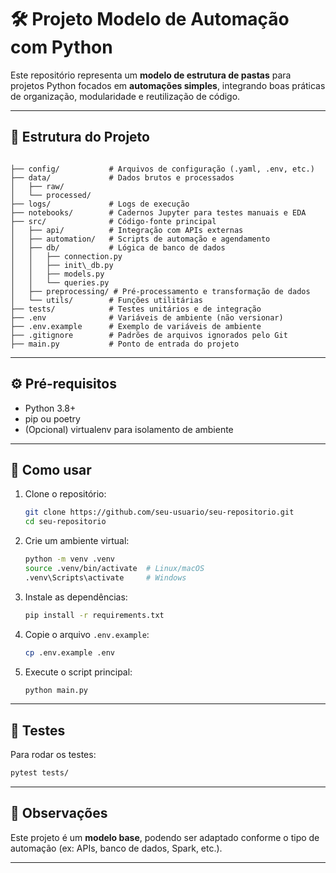 # 🛠️ Projeto Modelo de Automação com Python

Este repositório representa um **modelo de estrutura de pastas** para projetos Python focados em **automações simples**, integrando boas práticas de organização, modularidade e reutilização de código.

---

## 📁 Estrutura do Projeto

```

├── config/           # Arquivos de configuração (.yaml, .env, etc.)
├── data/             # Dados brutos e processados
│   ├── raw/
│   └── processed/
├── logs/             # Logs de execução
├── notebooks/        # Cadernos Jupyter para testes manuais e EDA
├── src/              # Código-fonte principal
│   ├── api/          # Integração com APIs externas
│   ├── automation/   # Scripts de automação e agendamento
│   ├── db/           # Lógica de banco de dados
│   │   ├── connection.py
│   │   ├── init\_db.py
│   │   ├── models.py
│   │   └── queries.py
│   ├── preprocessing/ # Pré-processamento e transformação de dados
│   └── utils/        # Funções utilitárias
├── tests/            # Testes unitários e de integração
├── .env              # Variáveis de ambiente (não versionar)
├── .env.example      # Exemplo de variáveis de ambiente
├── .gitignore        # Padrões de arquivos ignorados pelo Git
├── main.py           # Ponto de entrada do projeto

````

---

## ⚙️ Pré-requisitos

- Python 3.8+
- pip ou poetry
- (Opcional) virtualenv para isolamento de ambiente

---

## 🚀 Como usar

1. Clone o repositório:
   ```bash
   git clone https://github.com/seu-usuario/seu-repositorio.git
   cd seu-repositorio
   ````

2. Crie um ambiente virtual:

   ```bash
   python -m venv .venv
   source .venv/bin/activate  # Linux/macOS
   .venv\Scripts\activate     # Windows
   ```

3. Instale as dependências:

   ```bash
   pip install -r requirements.txt
   ```

4. Copie o arquivo `.env.example`:

   ```bash
   cp .env.example .env
   ```

5. Execute o script principal:

   ```bash
   python main.py
   ```

---

## 🧪 Testes

Para rodar os testes:

```bash
pytest tests/
```

---

## 📌 Observações

Este projeto é um **modelo base**, podendo ser adaptado conforme o tipo de automação (ex: APIs, banco de dados, Spark, etc.).

---
